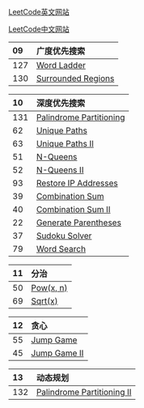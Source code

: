 


[LeetCode英文网站](https://leetcode.com/problemset/algorithms/)

[LeetCode中文网站](https://leetcode-cn.com/problemset/algorithms/)


| 09  | 广度优先搜索
| :------| :------
| 127 |  [Word Ladder](https://github.com/taobaup/Algorithms/blob/master/LeetCode/127.Word%20Ladder.md)
| 130 |  [Surrounded Regions](https://github.com/taobaup/Algorithms/blob/master/LeetCode/130.Surrounded%20Regions.md)


| 10  | 深度优先搜索
| :------| :------
| 131 |  [Palindrome Partitioning](https://github.com/taobaup/Algorithms/blob/master/LeetCode/131.Palindrome%20Partitioning.md)
| 62  |  [Unique Paths](https://github.com/taobaup/Algorithms/blob/master/LeetCode/062.Unique%20Paths.md)
| 63  |  [Unique Paths II](https://github.com/taobaup/Algorithms/blob/master/LeetCode/063.Unique%20Paths%20II.md)
| 51  |  [N-Queens](https://github.com/taobaup/Algorithms/blob/master/LeetCode/051.N-Queens.md)
| 52  |  [N-Queens II](https://github.com/taobaup/Algorithms/blob/master/LeetCode/052.N-Queens%20II.md)
| 93  |  [Restore IP Addresses](https://github.com/taobaup/Algorithms/blob/master/LeetCode/093.Restore%20IP%20Addresses.md)
| 39	|  [Combination Sum](https://github.com/taobaup/Algorithms/blob/master/LeetCode/039.Combination%20Sum.md)
| 40	|  [Combination Sum II](https://github.com/taobaup/Algorithms/blob/master/LeetCode/040.Combination%20Sum%20II.md)
| 22	|  [Generate Parentheses](https://github.com/taobaup/Algorithms/blob/master/LeetCode/022.Generate%20Parentheses.md)
| 37	|  [Sudoku Solver](https://github.com/taobaup/Algorithms/blob/master/LeetCode/037.Sudoku%20Solver.md)
| 79	|  [Word Search](https://github.com/taobaup/Algorithms/blob/master/LeetCode/079.Word%20Search.md)


| 11  | 分治
| :------| :------
| 50  | [Pow(x, n)](https://github.com/taobaup/Algorithms/blob/master/LeetCode/050.Pow(x,%20n).md)
| 69	| [Sqrt(x)](https://github.com/taobaup/Algorithms/blob/master/LeetCode/069.Sqrt(x).md)    


| 12  | 贪心
| :------| :------
| 55	| [Jump Game](https://github.com/taobaup/Algorithms/blob/master/LeetCode/055.Jump%20Game.md)    
| 45	| [Jump Game II](https://github.com/taobaup/Algorithms/blob/master/LeetCode/045.Jump%20Game%20II.md)    


| 13  | 动态规划
| :------| :------
| 132 |  [Palindrome Partitioning II](https://github.com/taobaup/Algorithms/blob/master/LeetCode/132.Palindrome%20Partitioning%20II.md)
